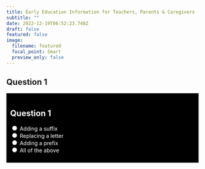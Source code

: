 ```yaml
---
title: Early Education Information for Teachers, Parents & Caregivers
subtitle: ""
date: 2022-12-19T06:52:23.748Z
draft: false
featured: false
image:
  filename: featured
  focal_point: Smart
  preview_only: false
---
```

<h2>Question 1</h2>
<style>
#﻿article {background: rgb(47,93,133);
background: linear-gradient(180deg, rgba(47,93,133,1) 0%, rgba(13,90,150,1) 35%, rgba(0,155,255,1) 100%);
}﻿
</style>

<div style="background-color: black; color:white;padding: 10px;"> 
<h2>Question 1</h2>
<p>
<input type="radio" name="q1" onclick="myFunction(this.value)" value="A"> Adding a suffix<br>
<input type="radio" name="q1" onclick="myFunction(this.value)" value="B"> Replacing a letter<br>
<input type="radio" name="q1" onclick="myFunction(this.value)" value="C"> Adding a prefix<br>
<input type="radio" name="q1" onclick="myFunction(this.value)" value="D"> All of the above
</p>
</div>